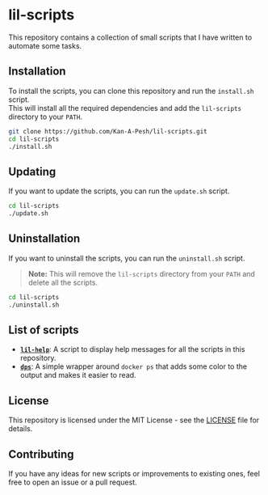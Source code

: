 # lil-scripts

This repository contains a collection of small scripts that I have written to automate some tasks.

## Installation

To install the scripts, you can clone this repository and run the `install.sh` script.\
This will install all the required dependencies and add the `lil-scripts` directory to your `PATH`.

```bash
git clone https://github.com/Kan-A-Pesh/lil-scripts.git
cd lil-scripts
./install.sh
```

## Updating

If you want to update the scripts, you can run the `update.sh` script.

```bash
cd lil-scripts
./update.sh
```

## Uninstallation

If you want to uninstall the scripts, you can run the `uninstall.sh` script.

> **Note:** This will remove the `lil-scripts` directory from your `PATH` and delete all the scripts.

```bash
cd lil-scripts
./uninstall.sh
```

## List of scripts

-   [**`lil-help`**](lil-help): A script to display help messages for all the scripts in this repository.
-   [**`dps`**](dps): A simple wrapper around `docker ps` that adds some color to the output and makes it easier to read.

## License

This repository is licensed under the MIT License - see the [LICENSE](LICENSE) file for details.

## Contributing

If you have any ideas for new scripts or improvements to existing ones, feel free to open an issue or a pull request.
